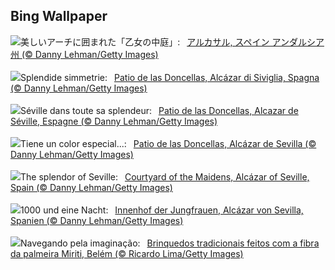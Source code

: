 ## Bing Wallpaper
![](https://www.bing.com/th?id=OHR.AlcazarSeville_JA-JP7812179664_UHD.jpg&w=1000)美しいアーチに囲まれた「乙女の中庭」:&nbsp;&ensp;[アルカサル, スペイン アンダルシア州 (© Danny Lehman/Getty Images)](https://www.bing.com/th?id=OHR.AlcazarSeville_JA-JP7812179664_UHD.jpg)
<br><br/>
![](https://www.bing.com/th?id=OHR.AlcazarSeville_IT-IT0712843452_UHD.jpg&w=1000)Splendide simmetrie:&nbsp;&ensp;[Patio de las Doncellas, Alcázar di Siviglia, Spagna (© Danny Lehman/Getty Images)](https://www.bing.com/th?id=OHR.AlcazarSeville_IT-IT0712843452_UHD.jpg)
<br><br/>
![](https://www.bing.com/th?id=OHR.AlcazarSeville_FR-FR4993322229_UHD.jpg&w=1000)Séville dans toute sa splendeur:&nbsp;&ensp;[Patio de las Doncellas, Alcazar de Séville, Espagne (© Danny Lehman/Getty Images)](https://www.bing.com/th?id=OHR.AlcazarSeville_FR-FR4993322229_UHD.jpg)
<br><br/>
![](https://www.bing.com/th?id=OHR.AlcazarSeville_ES-ES5812845635_UHD.jpg&w=1000)Tiene un color especial...:&nbsp;&ensp;[Patio de las Doncellas, Alcázar de Sevilla (© Danny Lehman/Getty Images)](https://www.bing.com/th?id=OHR.AlcazarSeville_ES-ES5812845635_UHD.jpg)
<br><br/>
![](https://www.bing.com/th?id=OHR.AlcazarSeville_EN-GB0411908636_UHD.jpg&w=1000)The splendor of Seville:&nbsp;&ensp;[Courtyard of the Maidens, Alcázar of Seville, Spain (© Danny Lehman/Getty Images)](https://www.bing.com/th?id=OHR.AlcazarSeville_EN-GB0411908636_UHD.jpg)
<br><br/>
![](https://www.bing.com/th?id=OHR.AlcazarSeville_DE-DE3041524458_UHD.jpg&w=1000)1000 und eine Nacht:&nbsp;&ensp;[Innenhof der Jungfrauen, Alcázar von Sevilla, Spanien (© Danny Lehman/Getty Images)](https://www.bing.com/th?id=OHR.AlcazarSeville_DE-DE3041524458_UHD.jpg)
<br><br/>
![](https://www.bing.com/th?id=OHR.FelizDiadasCriancas_PT-BR6983342881_UHD.jpg&w=1000)Navegando pela imaginação:&nbsp;&ensp;[Brinquedos tradicionais feitos com a fibra da palmeira Miriti, Belém (© Ricardo Lima/Getty Images)](https://www.bing.com/th?id=OHR.FelizDiadasCriancas_PT-BR6983342881_UHD.jpg)
<br><br/>
